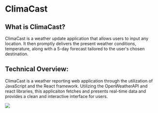 # ClimaCast

<h2>What is ClimaCast? </h2>
<p>
ClimaCast is a weather update application that allows users to input any location. It then promptly delivers the present weather conditions, temperature, along with a 5-day forecast tailored to the user's chosen destination.

<h2>Technical Overview:</h2>
<p>
ClimaCast is a weather reporting web application through the utilization of JavaScript and the React framework. Utilizing the OpenWeatherAPI and react libraries, this applicaiton fetches and presents real-time data and provides a clean and interactive interface for users.
</p>


![](ClimaCast/static/interface.png)
